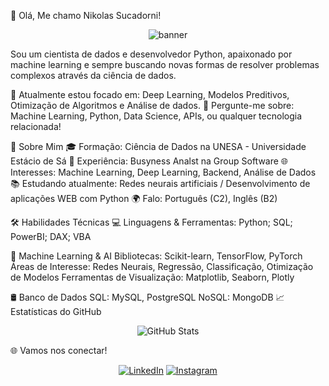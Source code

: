 👋 Olá, Me chamo Nikolas Sucadorni!
<p align="center"> <img src="https://cdn.leonardo.ai/users/8e3e1568-ce54-4acb-8dac-4c079ed1f224/generations/48c6dba0-53f0-42c6-aa12-727494897f05/Leonardo_Phoenix_Create_highdefinition_art_for_a_github_profil_0.jpg" alt="banner" /> </p>

Sou um cientista de dados e desenvolvedor Python, apaixonado por machine learning e sempre buscando novas formas de resolver problemas complexos através da ciência de dados.

🌱 Atualmente estou focado em: Deep Learning, Modelos Preditivos, Otimização de Algoritmos e Análise de dados.
💬 Pergunte-me sobre: Machine Learning, Python, Data Science, APIs, ou qualquer tecnologia relacionada!

🚀 Sobre Mim
🎓 Formação: Ciência de Dados na UNESA - Universidade Estácio de Sá
💼 Experiência: Busyness Analst na Group Software
🌐 Interesses: Machine Learning, Deep Learning, Backend, Análise de Dados
📚 Estudando atualmente: Redes neurais artificiais / Desenvolvimento de aplicações WEB com Python
🌍 Falo: Português (C2), Inglês (B2)

🛠️ Habilidades Técnicas
💻 Linguagens & Ferramentas: Python; SQL; PowerBI; DAX; VBA

🧠 Machine Learning & AI
Bibliotecas: Scikit-learn, TensorFlow, PyTorch
Áreas de Interesse: Redes Neurais, Regressão, Classificação, Otimização de Modelos
Ferramentas de Visualização: Matplotlib, Seaborn, Plotly

🛢️ Banco de Dados
SQL: MySQL, PostgreSQL
NoSQL: MongoDB
📈 Estatísticas do GitHub
<p align="center"> <img src="https://github-readme-stats.vercel.app/api?username=NikolasSucadorni&show_icons=true&theme=radical" alt="GitHub Stats" /> </p>

🌐 Vamos nos conectar!
<p align="center"> <a href="https://www.linkedin.com/in/nikolas-sucadorni-2b976a192/"><img src="https://img.shields.io/badge/LinkedIn-blue?style=for-the-badge&logo=linkedin" alt="LinkedIn"/></a>
<a href="https://www.instagram.com/sucadorni/"><img src="https://img.shields.io/badge/Instagram-E4405F?style=for-the-badge&logo=instagram&logoColor=white" alt="Instagram"/></a> </p>
